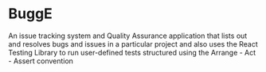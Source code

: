 # BuggE
An issue tracking system and Quality Assurance application that lists out and resolves bugs and issues in a particular project and also uses the React Testing Library to run user-defined tests structured using the Arrange - Act - Assert convention
